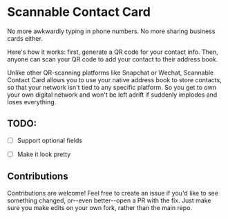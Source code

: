 # Scannable Contact Card

No more awkwardly typing in phone numbers. No more sharing business cards either.

Here's how it works: first, generate a QR code for your contact info. Then, anyone can scan your QR code to add your contact to their address book. 

Unlike other QR-scanning platforms like Snapchat or Wechat, Scannable Contact Card allows you to use your native address book to store contacts, so that your network isn't tied to any specific platform. So you get to own your own digital network and won't be left adrift if <insert big company here> suddenly implodes and loses everything. 

## TODO:

- [ ] Support optional fields
- [ ] Make it look pretty


## Contributions

Contributions are welcome! Feel free to create an issue if you'd like to see something changed, or--even better--open a PR with the fix. Just make sure you make edits on your own fork, rather than the main repo. 